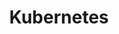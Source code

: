 ---
title: "Kubernetes"
description: "This section provides an introduction to Kubernetes, its architecture, and how it is used to manage containerized applications at scale."
cardImage: "/images/learning-path/kubernetes-icon.svg"
weight: 3
---